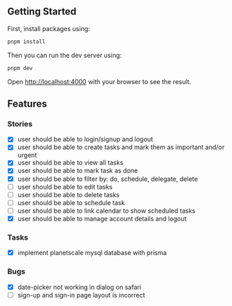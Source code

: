 ## Getting Started

First, install packages using:

```bash
pnpm install
```

Then you can run the dev server using:

```bash
pnpm dev
```

Open [http://localhost:4000](http://localhost:4000) with your browser to see the result.

## Features

### Stories

- [x] user should be able to login/signup and logout
- [x] user should be able to create tasks and mark them as important and/or urgent
- [x] user should be able to view all tasks
- [x] user should be able to mark task as done
- [x] user should be able to filter by: do, schedule, delegate, delete
- [ ] user should be able to edit tasks
- [ ] user should be able to delete tasks
- [ ] user should be able to schedule task
- [ ] user should be able to link calendar to show scheduled tasks
- [x] user should be able to manage account details and logout

### Tasks

- [x] implement planetscale mysql database with prisma

### Bugs

- [x] date-picker not working in dialog on safari
- [ ] sign-up and sign-in page layout is incorrect
